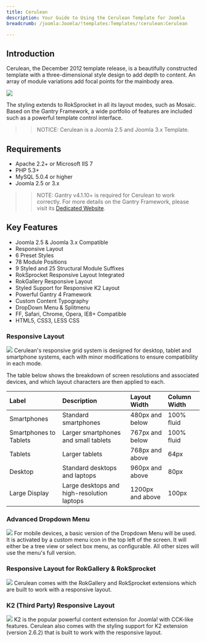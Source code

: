 ```yaml
---
title: Cerulean
description: Your Guide to Using the Cerulean Template for Joomla
breadcrumb: /joomla:Joomla/!templates:Templates/!cerulean:Cerulean

---
```


Introduction
-----
Cerulean, the December 2012 template release, is a beautifully constructed template with a three-dimensional style design to add depth to content. An array of module variations add focal points for the mainbody area.

![][cerulean]

The styling extends to RokSprocket in all its layout modes, such as Mosaic. Based on the Gantry Framework, a wide portfolio of features are included such as a powerful template control interface.

>> NOTICE: Cerulean is a Joomla 2.5 and Joomla 3.x Template.

Requirements
-----
* Apache 2.2+ or Microsoft IIS 7
* PHP 5.3+
* MySQL 5.0.4 or higher
* Joomla 2.5 or 3.x

>> NOTE: Gantry v4.1.10+ is required for Cerulean to work correctly. For more details on the Gantry Framework, please visit its [Dedicated Website][gantry].

Key Features
-----
* Joomla 2.5 & Joomla 3.x Compatible
* Responsive Layout
* 6 Preset Styles
* 78 Module Positions
* 9 Styled and 25 Structural Module Suffixes
* RokSprocket Responsive Layout Integrated
* RokGallery Responsive Layout
* Styled Support for Responsive K2 Layout
* Powerful Gantry 4 Framework
* Custom Content Typography
* DropDown Menu & Splitmenu
* FF, Safari, Chrome, Opera, IE8+ Compatible
* HTML5, CSS3, LESS CSS

### Responsive Layout
![][responsive]
Cerulean's responsive grid system is designed for desktop, tablet and smartphone systems, each with minor modifications to ensure compatibility in each mode.

The table below shows the breakdown of screen resolutions and associated devices, and which layout characters are then applied to each.

| Label                  | Description                                | Layout Width     | Column Width |  
| :--------------------- | :----------------------------------------- | :--------------- | :----------- |  
| Smartphones            | Standard smartphones                       | 480px and below  | 100% fluid   |  
| Smartphones to Tablets | Larger smartphones and small tablets       | 767px and below  | 100% fluid   |  
| Tablets                | Larger tablets                             | 768px and above  | 64px         |  
| Desktop                | Standard desktops and laptops              | 960px and above  | 80px         |  
| Large Display          | Large desktops and high-resolution laptops | 1200px and above | 100px        | 

### Advanced Dropdown Menu
![][dropdown]
For mobile devices, a basic version of the Dropdown Menu will be used. It is activated by a custom menu icon in the top left of the screen. It will either be a tree view or select box menu, as configurable. All other sizes will use the menu's full version.

### Responsive Layout for RokGallery & RokSprocket
![][rokgallery]
Cerulean comes with the RokGallery and RokSprocket extensions which are built to work with a responsive layout.

### K2 (Third Party) Responsive Layout
![][k2]
K2 is the popular powerful content extension for Joomla! with CCK-like features. Cerulean also comes with the styling support for K2 extension (version 2.6.2) that is built to work with the responsive layout.

[gantry]: http://www.gantry-framework.org/
[cerulean]: assets/cerulean2.jpeg
[responsive]: assets/responsive.jpg
[rokgallery]: assets/rokgallery.jpg
[dropdown]: assets/dropdown.jpg
[filezilla]: https://filezilla-project.org
[launcher]: ../../start/rocketlauncher.md
[strips]: assets/strips.jpg
[k2]: assets/k2.jpg